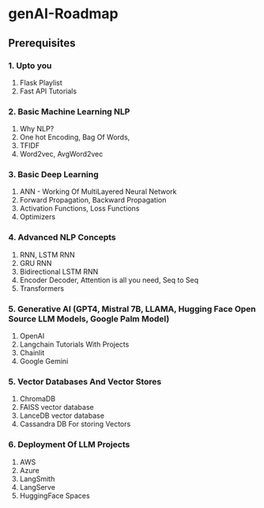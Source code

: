 # genAI-Roadmap

## Prerequisites

### 1. Upto you
1. Flask Playlist
2. Fast API Tutorials

### 2. Basic Machine Learning NLP
1. Why NLP?
2. One hot Encoding, Bag Of Words,
3. TFIDF
4. Word2vec, AvgWord2vec

### 3. Basic Deep Learning
1. ANN - Working Of MultiLayered Neural Network
2. Forward Propagation, Backward Propagation
3. Activation Functions, Loss Functions
4. Optimizers

### 4. Advanced NLP Concepts
1. RNN, LSTM RNN
2. GRU RNN
3. Bidirectional LSTM RNN
4. Encoder Decoder, Attention is all you need, Seq to Seq 
5. Transformers

### 5. Generative AI (GPT4, Mistral 7B, LLAMA, Hugging Face Open Source LLM Models, Google Palm Model)
1. OpenAI
2. Langchain Tutorials With Projects
3. Chainlit
4. Google Gemini

### 5. Vector Databases And Vector Stores
1. ChromaDB
2. FAISS vector database
3. LanceDB vector database
4. Cassandra DB For storing Vectors

### 6. Deployment Of LLM Projects
1. AWS
2. Azure
3. LangSmith
4. LangServe
5. HuggingFace Spaces

